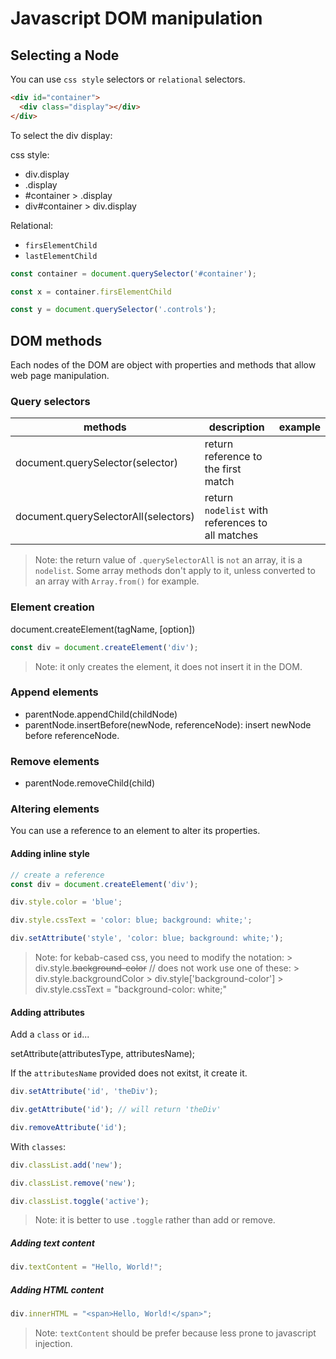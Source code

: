 # Javascript DOM manipulation

## Selecting a Node

You can use `css style` selectors or `relational` selectors.

```html
<div id="container">
  <div class="display"></div>
</div>
```
To select the div display:

css style:

- div.display
- .display
- #container > .display
- div#container > div.display

Relational:

- `firsElementChild`
- `lastElementChild`

```js
const container = document.querySelector('#container');

const x = container.firsElementChild

const y = document.querySelector('.controls');
```

## DOM methods

Each nodes of the DOM are object with properties and methods that allow web page manipulation.

### Query selectors

| methods                              | description                                      | example |
|--------------------------------------|--------------------------------------------------|---------|
| document.querySelector(selector)     | return reference to the first match              |         |
| document.querySelectorAll(selectors) | return `nodelist` with references to all matches |         |

>Note: the return value of `.querySelectorAll` is `not` an array, it is a `nodelist`.
> Some array methods don't apply to it, unless converted to an array with `Array.from()` for example.

### Element creation

document.createElement(tagName, [option])

```js
const div = document.createElement('div');
```
>Note: it only creates the element, it does not insert it in the DOM.

### Append elements

- parentNode.appendChild(childNode)
- parentNode.insertBefore(newNode, referenceNode): insert newNode before referenceNode.

### Remove elements

- parentNode.removeChild(child)

### Altering elements

You can use a reference to an element to alter its properties.

#### Adding inline style

```js
// create a reference
const div = document.createElement('div');

div.style.color = 'blue';

div.style.cssText = 'color: blue; background: white;';

div.setAttribute('style', 'color: blue; background: white;');
```

>Note: for kebab-cased css, you need to modify the notation:
    > div.style.~~background-color~~ // does not work use one of these:
    > div.style.backgroundColor
    > div.style['background-color']
    > div.style.cssText = "background-color: white;"

#### Adding attributes

Add a `class` or `id`...

setAttribute(attributesType, attributesName);

If the `attributesName` provided does not exitst, it create it.

```js
div.setAttribute('id', 'theDiv');

div.getAttribute('id'); // will return 'theDiv'

div.removeAttribute('id');
```
With `classes`:

```js
div.classList.add('new');

div.classList.remove('new');

div.classList.toggle('active');
```
>Note: it is better to use `.toggle` rather than add or remove.

##### Adding text content

```js
div.textContent = "Hello, World!";
```

##### Adding HTML content

```js
div.innerHTML = "<span>Hello, World!</span>";
```
>Note: `textContent` should be prefer because less prone to javascript injection. 


